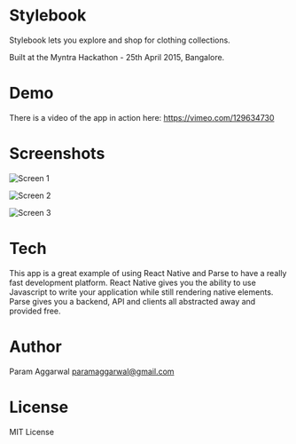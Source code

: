 # Stylebook

Stylebook lets you explore and shop for clothing collections.

Built at the Myntra Hackathon - 25th April 2015, Bangalore.

# Demo

There is a video of the app in action here: https://vimeo.com/129634730

# Screenshots

![Screen 1](https://raw.githubusercontent.com/paramaggarwal/stylebook/master/Screenshots/IMG_0905_small.PNG)

![Screen 2](https://raw.githubusercontent.com/paramaggarwal/stylebook/master/Screenshots/IMG_0906_small.PNG)

![Screen 3](https://raw.githubusercontent.com/paramaggarwal/stylebook/master/Screenshots/IMG_0907_small.PNG)

# Tech

This app is a great example of using React Native and Parse to have a really fast development platform. React Native gives you the ability to use Javascript to write your application while still rendering native elements. Parse gives you a backend, API and clients all abstracted away and provided free.

# Author

Param Aggarwal paramaggarwal@gmail.com

# License

MIT License
